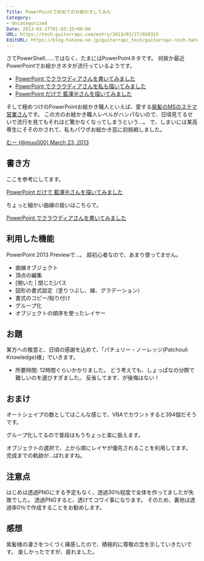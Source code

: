 ```yaml
---
Title: PowerPointで初めてのお絵かきしてみた
Category:
- Uncategorized
Date: 2013-03-27T01:03:15+09:00
URL: https://tech.guitarrapc.com/entry/2013/03/27/010315
EditURL: https://blog.hatena.ne.jp/guitarrapc_tech/guitarrapc-tech.hatenablog.com/atom/entry/6802418398340423944
---
```


<!--
Date: 2013-03-27T01:03:15+09:00
URL: https://tech.guitarrapc.com/entry/2013/03/27/010315
-->

さてPowerShell……ではなく、たまにはPowerPointネタです。 何故か最近PowerPointでお絵かきネタが流行っているようです。

* [PowerPoint でクラウディアさんを書いてみました](http://engineermemo.wordpress.com/2013/03/20/powerpoint-でクラウディアさんを書いてみました/)
* [PowerPoint でクラウディアさんを私も描いてみました](http://blogs.msdn.com/b/shintak/archive/2013/03/22/10404416.aspx)
* [PowerPoint だけで 藍澤光さんを描いてみました](http://blogs.msdn.com/b/shintak/archive/2013/03/26/10405312.aspx?utm_medium=twitter&amp;utm_source=twitterfeed)

そして極めつけのPowerPointお絵かき職人といえば、愛する[紫髪のMSのステマ営業さん](https://twitter.com/Grabacr07)です。 この方のお絵かき職人レベルがハンパないので、日頃見てるせいで流行を見てもそれほど驚かなくなってしまうという…。 で、しまいには某高専生にそそのかされて、私もパワポお絵かき芸に初挑戦しました。

[むー (@muu000) March 23, 2013](https://twitter.com/muu000/status/315454004815609857)

## 書き方

ここを参考にしてます。

[PowerPoint だけで 藍澤光さんを描いてみました](http://blogs.msdn.com/b/shintak/archive/2013/03/26/10405312.aspx?utm_medium=twitter&amp;utm_source=twitterfeed)

ちょっと細かい曲線の扱いはこちらで。

[PowerPoint でクラウディアさんを書いてみました](http://engineermemo.wordpress.com/2013/03/20/powerpoint-でクラウディアさんを書いてみました/)

## 利用した機能

PowerPoint 2013 Previewで…。 超初心者なので、あまり使ってません。

- 曲線オブジェクト
- 頂点の編集
- [開いた | 閉じた]パス
- 図形の書式設定（塗りつぶし、線、グラデーション）
- 書式のコピー/貼り付け
- グループ化
- オブジェクトの順序を使ったレイヤー

## お題

某方への敬意と、日頃の感謝を込めて、「パチュリー・ノーレッジ(Patchouli Knowledge)様」でいきます。

* 所要時間: 12時間ぐらいかかりました。 どう考えても、しょっぱなの分際で難しいのを選びすぎました。 反省してます、が後悔はない！

## おまけ

オートシェイプの数としてはこんな感じで、VBAでカウントすると394個だそうです。

グループ化してるので普段はもうちょっと楽に扱えます。

オブジェクトの選択で、上から順にレイヤが優先されることを利用してます。
完成までの軌跡が…ばれますね。

## 注意点

はじめは透過PNGにする予定もなく、透過30％程度で全体を作ってましたが失敗でした。 透過PNGすると、透けてコワイ事になります。 そのため、裏地は透過率0％で作成することをお勧めします。

## 感想

紫髪様の凄さをつくづく痛感したので、積極的に尊敬の念を示していきたいです。
楽しかったですが、疲れました。
